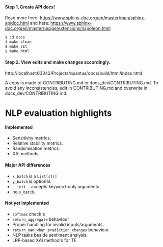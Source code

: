 #### Step 1. Create API docs!
Read more here: https://www.sphinx-doc.org/en/master/man/sphinx-apidoc.html and here: https://www.sphinx-doc.org/en/master/usage/extensions/napoleon.html
```bash
$ cd docs
$ make clean
$ make rst
$ make html
```

#### Step 2. View edits and make changes accordingly.
http://localhost:63342/Projects/quantus/docs/build/html/index.html

A copy is made of CONTRIBUTING.md to docs_dev/CONTRIBUTING.md. To avoid any inconsistencies, edit in CONTRIBUTING.md and overwrite in docs_dev/CONTRIBUTING.md.


# NLP evaluation highlights

#### Implemented
- Sensitivity metrics.
- Relative stability metrics.
- Randomisation metrics.
- XAI methods.

#### Major API differences
- `x_batch` is a `List[str]`
- `y_batch` is optional.
- `__init__` accepts keyword-only arguments.
- no `s_batch`.


#### Not yet implemented
- `softmax` check's
- `return_aggregate` behaviour
- Proper handling for invalid inputs/arguments.
- `return_nan_when_prediction_changes` behaviour.
- NLP tasks beside sentiment analysis.
- LRP-based XAI method's for TF.

